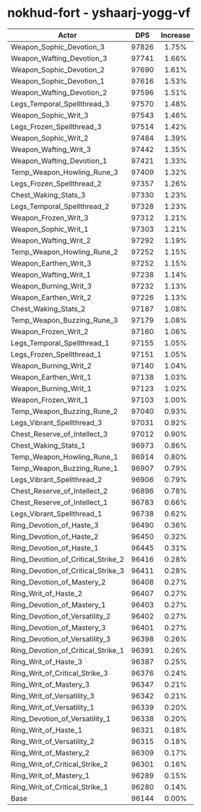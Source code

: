 # nokhud-fort - yshaarj-yogg-vf
| Actor | DPS | Increase |
|---|:---:|:---:|
|Weapon_Sophic_Devotion_3|97826|1.75%|
|Weapon_Wafting_Devotion_3|97741|1.66%|
|Weapon_Sophic_Devotion_2|97690|1.61%|
|Weapon_Sophic_Devotion_1|97616|1.53%|
|Weapon_Wafting_Devotion_2|97596|1.51%|
|Legs_Temporal_Spellthread_3|97570|1.48%|
|Weapon_Sophic_Writ_3|97543|1.46%|
|Legs_Frozen_Spellthread_3|97514|1.42%|
|Weapon_Sophic_Writ_2|97484|1.39%|
|Weapon_Wafting_Writ_3|97442|1.35%|
|Weapon_Wafting_Devotion_1|97421|1.33%|
|Temp_Weapon_Howling_Rune_3|97409|1.32%|
|Legs_Frozen_Spellthread_2|97357|1.26%|
|Chest_Waking_Stats_3|97330|1.23%|
|Legs_Temporal_Spellthread_2|97328|1.23%|
|Weapon_Frozen_Writ_3|97312|1.21%|
|Weapon_Sophic_Writ_1|97303|1.21%|
|Weapon_Wafting_Writ_2|97292|1.19%|
|Temp_Weapon_Howling_Rune_2|97252|1.15%|
|Weapon_Earthen_Writ_3|97252|1.15%|
|Weapon_Wafting_Writ_1|97238|1.14%|
|Weapon_Burning_Writ_3|97232|1.13%|
|Weapon_Earthen_Writ_2|97226|1.13%|
|Chest_Waking_Stats_2|97187|1.08%|
|Temp_Weapon_Buzzing_Rune_3|97179|1.08%|
|Weapon_Frozen_Writ_2|97160|1.06%|
|Legs_Temporal_Spellthread_1|97155|1.05%|
|Legs_Frozen_Spellthread_1|97151|1.05%|
|Weapon_Burning_Writ_2|97140|1.04%|
|Weapon_Earthen_Writ_1|97138|1.03%|
|Weapon_Burning_Writ_1|97123|1.02%|
|Weapon_Frozen_Writ_1|97103|1.00%|
|Temp_Weapon_Buzzing_Rune_2|97040|0.93%|
|Legs_Vibrant_Spellthread_3|97031|0.92%|
|Chest_Reserve_of_Intellect_3|97012|0.90%|
|Chest_Waking_Stats_1|96973|0.86%|
|Temp_Weapon_Howling_Rune_1|96914|0.80%|
|Temp_Weapon_Buzzing_Rune_1|96907|0.79%|
|Legs_Vibrant_Spellthread_2|96906|0.79%|
|Chest_Reserve_of_Intellect_2|96896|0.78%|
|Chest_Reserve_of_Intellect_1|96783|0.66%|
|Legs_Vibrant_Spellthread_1|96738|0.62%|
|Ring_Devotion_of_Haste_3|96490|0.36%|
|Ring_Devotion_of_Haste_2|96450|0.32%|
|Ring_Devotion_of_Haste_1|96445|0.31%|
|Ring_Devotion_of_Critical_Strike_2|96416|0.28%|
|Ring_Devotion_of_Critical_Strike_3|96411|0.28%|
|Ring_Devotion_of_Mastery_2|96408|0.27%|
|Ring_Writ_of_Haste_2|96407|0.27%|
|Ring_Devotion_of_Mastery_1|96403|0.27%|
|Ring_Devotion_of_Versatility_2|96402|0.27%|
|Ring_Devotion_of_Mastery_3|96401|0.27%|
|Ring_Devotion_of_Versatility_3|96398|0.26%|
|Ring_Devotion_of_Critical_Strike_1|96391|0.26%|
|Ring_Writ_of_Haste_3|96387|0.25%|
|Ring_Writ_of_Critical_Strike_3|96376|0.24%|
|Ring_Writ_of_Mastery_3|96347|0.21%|
|Ring_Writ_of_Versatility_3|96342|0.21%|
|Ring_Writ_of_Versatility_1|96339|0.20%|
|Ring_Devotion_of_Versatility_1|96338|0.20%|
|Ring_Writ_of_Haste_1|96321|0.18%|
|Ring_Writ_of_Versatility_2|96315|0.18%|
|Ring_Writ_of_Mastery_2|96309|0.17%|
|Ring_Writ_of_Critical_Strike_2|96301|0.16%|
|Ring_Writ_of_Mastery_1|96289|0.15%|
|Ring_Writ_of_Critical_Strike_1|96280|0.14%|
|Base|96144|0.00%|
